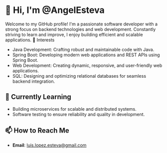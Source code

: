 #  👋 Hi, I'm @AngelEsteva

Welcome to my GitHub profile! I'm a passionate software developer with a strong focus on backend technologies and web development. Constantly striving to learn and improve, I enjoy building efficient and scalable applications.
👀 Interests

 -   Java Development: Crafting robust and maintainable code with Java.
 -   Spring Boot: Developing modern web applications and REST APIs using Spring Boot.
 -   Web Development: Creating dynamic, responsive, and user-friendly web applications.
 -   SQL: Designing and optimizing relational databases for seamless backend integration.

##  🌱 Currently Learning

 -   Building microservices for scalable and distributed systems.
 -   Software testing to ensure reliability and quality in development.
 
## 📫 How to Reach Me
- **Email**: luis.lopez.esteva@gmail.com
<!---
AngelEsteva/AngelEsteva is a ✨ special ✨ repository because its `README.md` (this file) appears on your GitHub profile.
You can click the Preview link to take a look at your changes.
--->
